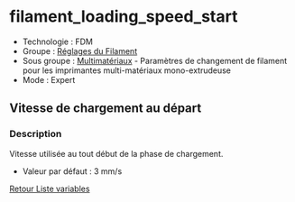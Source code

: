 # filament_loading_speed_start

* Technologie : FDM
* Groupe : [Réglages du Filament](../filament_settings/filament_settings.md)
* Sous groupe : [Multimatériaux](../filament_settings/filament_settings.md#multimatériaux) - Paramètres de changement de filament pour les imprimantes multi-matériaux mono-extrudeuse
* Mode : Expert

## Vitesse de chargement au départ

### Description

Vitesse utilisée au tout début de la phase de chargement.

* Valeur par défaut : 3 mm/s

[Retour Liste variables](variable_list.md)